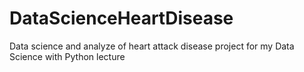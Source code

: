 # DataScienceHeartDisease
Data science and analyze of heart attack disease project for my Data Science with Python lecture
